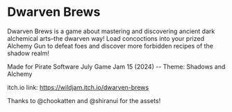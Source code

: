 # Dwarven Brews

Dwarven Brews is a game about mastering and discovering ancient dark alchemical  arts–the dwarven way! Load concoctions into your prized Alchemy Gun to defeat foes and discover more forbidden recipes of the shadow realm!

Made for Pirate Software July Game Jam 15 (2024) -- Theme: Shadows and Alchemy

itch.io link: https://wildjam.itch.io/dwarven-brews

Thanks to @chookatten and @shiranui for the assets!
